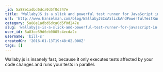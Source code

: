 ```yaml
---
_id: 5a88e1adbd6dca0d5f0d247e
title: 'WallabyJS is a slick and powerful test runner for JavaScript in your IDE or Editor'
url: 'http://www.hanselman.com/blog/WallabyJSIsASlickAndPowerfulTestRunnerForJavaScriptInYourIDEOrEditor.aspx'
category: 5a88e1adbd6dca0d5f0d247e
slug: 'wallabyjs-is-a-slick-and-powerful-test-runner-for-javascript-in-your-ide-or-editor'
user_id: 5a83ce59d6eb0005c4ecda2c
username: 'bill-s'
createdOn: '2016-01-13T19:48:02.000Z'
tags: []
---
```


Wallaby.js is insanely fast, because it only executes tests affected by your code changes and runs your tests in parallel.
